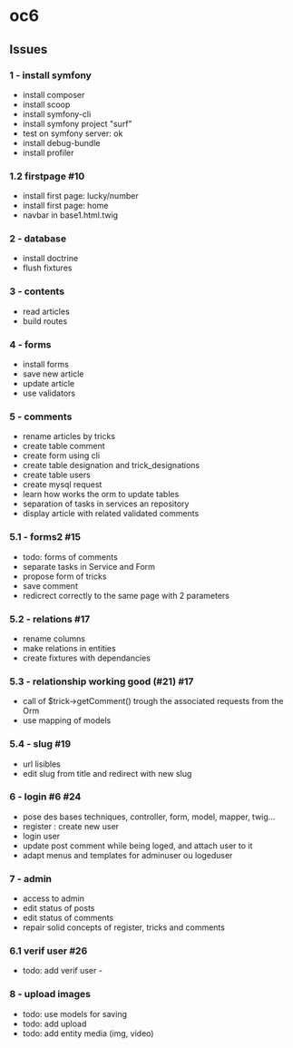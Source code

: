 # oc6

## Issues

### 1 - install symfony

- install composer
- install scoop
- install symfony-cli
- install symfony project "surf"
- test on symfony server: ok
- install debug-bundle
- install profiler

### 1.2 firstpage #10

- install first page: lucky/number
- install first page: home
- navbar in base1.html.twig

### 2 - database

- install doctrine
- flush fixtures

### 3 - contents

- read articles
- build routes

### 4 - forms

- install forms
- save new article
- update article
- use validators

### 5 - comments
- rename articles by tricks
- create table comment
- create form using cli
- create table designation and trick_designations
- create table users
- create mysql request
- learn how works the orm to update tables
- separation of tasks in services an repository
- display article with related validated comments

### 5.1 - forms2 #15

- todo: forms of comments
- separate tasks in Service and Form
- propose form of tricks
- save comment
- redicrect correctly to the same page with 2 parameters

### 5.2 - relations #17

- rename columns
- make relations in entities
- create fixtures with dependancies

### 5.3 - relationship working good (#21) #17

- call of $trick->getComment() trough the associated requests from the Orm
- use mapping of models

### 5.4 - slug #19

- url lisibles
- edit slug from title and redirect with new slug

### 6 - login #6 #24

- pose des bases techniques, controller, form, model, mapper, twig...
- register : create new user
- login user
- update post comment while being loged, and attach user to it
- adapt menus and templates for adminuser ou logeduser

### 7 - admin

- access to admin
- edit status of posts
- edit status of comments
- repair solid concepts of register, tricks and comments

### 6.1 verif user #26
- todo: add verif user -

### 8 - upload images
- todo: use models for saving
- todo: add upload
- todo: add entity media (img, video)

